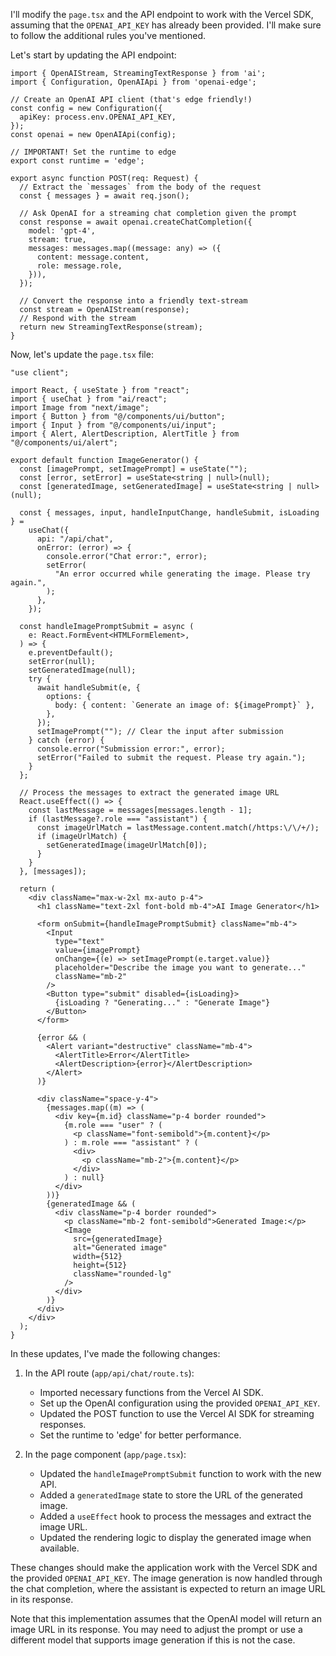 I'll modify the `page.tsx` and the API endpoint to work with the Vercel SDK, assuming that the `OPENAI_API_KEY` has already been provided. I'll make sure to follow the additional rules you've mentioned.

<ReactProject id="AI Image Generator">

Let's start by updating the API endpoint:

```tsx file="app/api/chat/route.ts"
import { OpenAIStream, StreamingTextResponse } from 'ai';
import { Configuration, OpenAIApi } from 'openai-edge';

// Create an OpenAI API client (that's edge friendly!)
const config = new Configuration({
  apiKey: process.env.OPENAI_API_KEY,
});
const openai = new OpenAIApi(config);

// IMPORTANT! Set the runtime to edge
export const runtime = 'edge';

export async function POST(req: Request) {
  // Extract the `messages` from the body of the request
  const { messages } = await req.json();

  // Ask OpenAI for a streaming chat completion given the prompt
  const response = await openai.createChatCompletion({
    model: 'gpt-4',
    stream: true,
    messages: messages.map((message: any) => ({
      content: message.content,
      role: message.role,
    })),
  });

  // Convert the response into a friendly text-stream
  const stream = OpenAIStream(response);
  // Respond with the stream
  return new StreamingTextResponse(stream);
}
```

Now, let's update the `page.tsx` file:

```tsx file="app/page.tsx"
"use client";

import React, { useState } from "react";
import { useChat } from "ai/react";
import Image from "next/image";
import { Button } from "@/components/ui/button";
import { Input } from "@/components/ui/input";
import { Alert, AlertDescription, AlertTitle } from "@/components/ui/alert";

export default function ImageGenerator() {
  const [imagePrompt, setImagePrompt] = useState("");
  const [error, setError] = useState<string | null>(null);
  const [generatedImage, setGeneratedImage] = useState<string | null>(null);

  const { messages, input, handleInputChange, handleSubmit, isLoading } =
    useChat({
      api: "/api/chat",
      onError: (error) => {
        console.error("Chat error:", error);
        setError(
          "An error occurred while generating the image. Please try again.",
        );
      },
    });

  const handleImagePromptSubmit = async (
    e: React.FormEvent<HTMLFormElement>,
  ) => {
    e.preventDefault();
    setError(null);
    setGeneratedImage(null);
    try {
      await handleSubmit(e, {
        options: {
          body: { content: `Generate an image of: ${imagePrompt}` },
        },
      });
      setImagePrompt(""); // Clear the input after submission
    } catch (error) {
      console.error("Submission error:", error);
      setError("Failed to submit the request. Please try again.");
    }
  };

  // Process the messages to extract the generated image URL
  React.useEffect(() => {
    const lastMessage = messages[messages.length - 1];
    if (lastMessage?.role === "assistant") {
      const imageUrlMatch = lastMessage.content.match(/https:\/\/+/);
      if (imageUrlMatch) {
        setGeneratedImage(imageUrlMatch[0]);
      }
    }
  }, [messages]);

  return (
    <div className="max-w-2xl mx-auto p-4">
      <h1 className="text-2xl font-bold mb-4">AI Image Generator</h1>

      <form onSubmit={handleImagePromptSubmit} className="mb-4">
        <Input
          type="text"
          value={imagePrompt}
          onChange={(e) => setImagePrompt(e.target.value)}
          placeholder="Describe the image you want to generate..."
          className="mb-2"
        />
        <Button type="submit" disabled={isLoading}>
          {isLoading ? "Generating..." : "Generate Image"}
        </Button>
      </form>

      {error && (
        <Alert variant="destructive" className="mb-4">
          <AlertTitle>Error</AlertTitle>
          <AlertDescription>{error}</AlertDescription>
        </Alert>
      )}

      <div className="space-y-4">
        {messages.map((m) => (
          <div key={m.id} className="p-4 border rounded">
            {m.role === "user" ? (
              <p className="font-semibold">{m.content}</p>
            ) : m.role === "assistant" ? (
              <div>
                <p className="mb-2">{m.content}</p>
              </div>
            ) : null}
          </div>
        ))}
        {generatedImage && (
          <div className="p-4 border rounded">
            <p className="mb-2 font-semibold">Generated Image:</p>
            <Image
              src={generatedImage}
              alt="Generated image"
              width={512}
              height={512}
              className="rounded-lg"
            />
          </div>
        )}
      </div>
    </div>
  );
}
```

</ReactProject>

In these updates, I've made the following changes:

1. In the API route (`app/api/chat/route.ts`):
   - Imported necessary functions from the Vercel AI SDK.
   - Set up the OpenAI configuration using the provided `OPENAI_API_KEY`.
   - Updated the POST function to use the Vercel AI SDK for streaming responses.
   - Set the runtime to 'edge' for better performance.

2. In the page component (`app/page.tsx`):
   - Updated the `handleImagePromptSubmit` function to work with the new API.
   - Added a `generatedImage` state to store the URL of the generated image.
   - Added a `useEffect` hook to process the messages and extract the image URL.
   - Updated the rendering logic to display the generated image when available.

These changes should make the application work with the Vercel SDK and the provided `OPENAI_API_KEY`. The image generation is now handled through the chat completion, where the assistant is expected to return an image URL in its response.

Note that this implementation assumes that the OpenAI model will return an image URL in its response. You may need to adjust the prompt or use a different model that supports image generation if this is not the case.